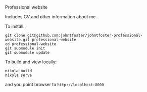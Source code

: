 Professional website

Includes CV and other information about me.

To install:

````
git clone git@github.com:johntfoster/johntfoster-professional-website.git professional-website
cd professional-website
git submodule init
git submodule update
````

To build and view locally:

````
nikola build
nikola serve
````

and you point browser to `http://localhost:8000`
